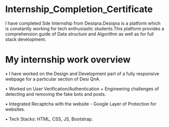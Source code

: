 # Internship_Completion_Certificate
I have completed Sde  Internship from Desiqna.Desiqna is a platform which is constantly working for tech enthusiastic students.This platform provides a comprehension guide of Data structure and Algorithm as well as for full stack development.

# My internship work overview

• I have worked on the Design and Development part of a fully responsive webpage for a particular section of Desi QnA.

• Worked on User Verification/Authentication + Engineering challenges of detecting and removing the fake bots and posts.

• Integrated Recaptcha with the website - Google Layer of Protection for websites.

• Tech Stacks: HTML, CSS, JS, Bootstrap.
